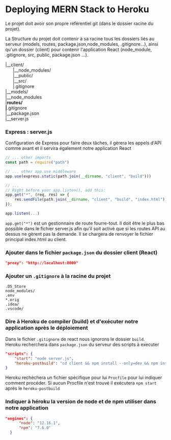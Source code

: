 # Deploying MERN Stack to Heroku

Le projet doit avoir son propre référentiel git (dans le dossier racine du projet).

La Structure du projet doit contenir à sa  racine tous les dossiers liés au serveur (models, routes, package.json,node_modules, .gitignore...), ainsi qu'un dossier (client) pour contenir l'application React (node_module, .gitignore, src, public, package.json ...).

|__client/  
&nbsp;&nbsp;&nbsp;&nbsp;&nbsp;&nbsp;|__node_modules/  
&nbsp;&nbsp;&nbsp;&nbsp;&nbsp;&nbsp;|__public/  
&nbsp;&nbsp;&nbsp;&nbsp;&nbsp;&nbsp;|__src/  
&nbsp;&nbsp;&nbsp;&nbsp;&nbsp;&nbsp;|.gitignore  
|__models/  
|__node_modules  
|__routes/  
|__.gitignore  
|__package.json  
|__server.js  

### Express : server.js

Configuration de Express pour faire deux tâches, il gèrera les appels d'API comme avant et il servira également notre application React

````javascript
// ... other imports 
const path = require("path")

// ... other app.use middleware 
app.use(express.static(path.join(__dirname, "client", "build")))

// ...
// Right before your app.listen(), add this:
app.get("*", (req, res) => {
    res.sendFile(path.join(__dirname, "client", "build", "index.html"));
});

app.listen(...)
````

`app.get("*")` est un gestionnaire de route fourre-tout. Il doit être le plus bas possible dans le fichier server.js afin qu'il soit activé que si les routes API au dessus ne gèrent pas la demande. Il se chargera de renvoyer le fichier principal index.html au client.  

### Ajouter dans le fichier `package.json` du dossier client (React)

````json
"proxy": "http://localhost:8000"
````

### Ajouter un `.gitignore` à la racine du projet

````text
.DS_Store
node_modules/
.env
*.orig
.idea/
.vscode/
````

### Dire à Heroku de compiler (build) et d'exécuter notre application après le déploiement

Dans le fichier `.gitignore` de react nous ignorons le dossier `build`.  
Heroku recherchera dans `package.json` du serveur des scripts à executer

````json
"scripts": {
    "start": "node server.js",
    "heroku-postbuild": "cd client && npm install --only=dev && npm install && npm run build"
}
````

Heroku rechèchera un fichier spécifique pour lui `Procfile` pour lui indiquer comment procéder. Si aucun Procfile n'est trouvé il exécutera `npm start` après le `heroku-postbuild`

### Indiquer à héroku la version de node et de npm utiliser dans notre application

````json
"engines": {
      "node": "12.16.1",
      "npm": "7.6.0"
  }
````  
